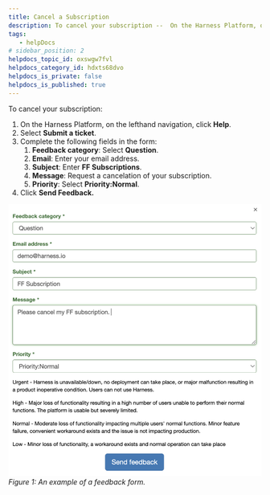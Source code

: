 ```yaml
---
title: Cancel a Subscription
description: To cancel your subscription --  On the Harness Platform, on the lefthand navigation, click Help. Select Submit a ticket. Complete the following fields in the form --  Feedback category  --  Select Question..…
tags: 
   - helpDocs
# sidebar_position: 2
helpdocs_topic_id: oxswgw7fvl
helpdocs_category_id: hdxts68dvo
helpdocs_is_private: false
helpdocs_is_published: true
---
```


To cancel your subscription: 

1. On the Harness Platform, on the lefthand navigation, click **Help**.
2. Select **Submit a ticket**.
3. Complete the following fields in the form:
	1. **Feedback category**: Select **Question**.
	2. **Email**: Enter your email address.
	3. **Subject**: Enter **FF Subscriptions**.
	4. **Message**: Request a cancelation of your subscription.
	5. **Priority**: Select **Priority:Normal**.
4. Click **Send Feedback.**

![An example of the feedback form requesting cancellation. ](./static/9-cancel-a-subscription-06.png)*Figure 1: An example of a feedback form.*

